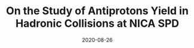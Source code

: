 ---
title: "On the Study of Antiprotons Yield in Hadronic Collisions at NICA SPD"
collection: talks
type: "Presentation"
permalink: /talks/2020-08-26-presentation-3
venue: "Dzhelepov Lab. of Nuclear Problems (DLNP), Joint Institute for Nuclear Research (JINR)"
date: 2020-08-26
location: "Dubna, Russia"
---